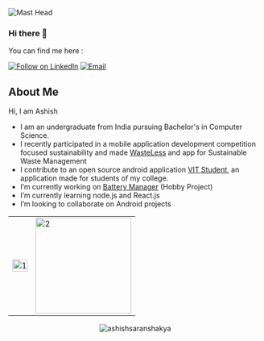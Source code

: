 ![Mast Head](https://user-images.githubusercontent.com/74979286/198380669-a89c3420-8000-4510-8628-4fbbc23cb5eb.png)

### Hi there 👋

<!--ashishsaranshakya/ashishsaranshakya** is a ✨ _special_ ✨ repository because its `README.md` (this file) appears on your GitHub profile. -->

You can find me here :
<p align="left">
  <a href="https://www.linkedin.com/in/ashish-saran-shakya-3a223b19b/"><img title="Follow on LinkedIn" src="https://img.shields.io/badge/LinkedIn-0077B5?style=for-the-badge&logo=linkedin&logoColor=white"/></a>
  <a href="mailto:harshshakya18585@gmail.com"><img title="Email" src="https://img.shields.io/badge/Gmail-D14836?style=for-the-badge&logo=gmail&logoColor=white"/></a>
</p>
  

## About Me
Hi, I am Ashish
- I am an undergraduate from India pursuing Bachelor's in Computer Science.
- I recently participated in a mobile application development competition focused sustainability and made <a href="https://github.com/ashishsaranshakya/Waste-Management">WasteLess</a> and app for Sustainable Waste Management
- I contribute to an open source android application <a href="https://github.com/therealsujitk/android-vtop-chennai">VIT Student</a>, an application made for students of my college.
- I’m currently working on <a href="https://github.com/ashishsaranshakya/Battery-Manager">Battery Manager</a> (Hobby Project)
- I’m currently learning node.js and React.js
- I’m looking to collaborate on Android projects
<!--- 🤔 I’m looking for help with ...
- 💬 Ask me about ...-->


<table> 
  <tr>
    <td><img src="https://github-readme-stats.vercel.app/api?username=ashishsaranshakya&theme=radical&show_icons=true&include_all_commits=true&count_private=true"  display=block width=100% height=auto alt="1"></td>
    <td><img src="https://github-readme-stats.vercel.app/api/top-langs/?username=ashishsaranshakya&theme=radical&layout=compact&hide=Jupyter%20Notebook"  display=block height=190 align="center" alt="2"></td>
   </tr>
</table>
<table>
  <tr>
    <p align="center">
      <img src="https://github-readme-streak-stats.herokuapp.com/?user=ashishsaranshakya&theme=radical" alt="ashishsaranshakya">
      </p>
  </tr>
</table>
